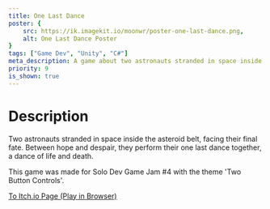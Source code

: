 ```yaml
---
title: One Last Dance
poster: {
    src: https://ik.imagekit.io/moonwr/poster-one-last-dance.png,
    alt: One Last Dance Poster
}
tags: ["Game Dev", "Unity", "C#"]
meta_description: A game about two astronauts stranded in space inside the asteroid belt, facing their final fate. For Solo Dev Game Jam \#4. Addin Munawwar (Cadevue).
priority: 9
is_shown: true
---
```

# Description
Two astronauts stranded in space inside the asteroid belt, facing their final fate. Between hope and despair, they perform their one last dance together, a dance of life and death.

This game was made for Solo Dev Game Jam #4 with the theme 'Two Button Controls'.

<a href="https://moonawar.itch.io/one-last-dance" target="_blank" rel="noopener noreferrer">To Itch.io Page (Play in Browser)</a><br><br>
